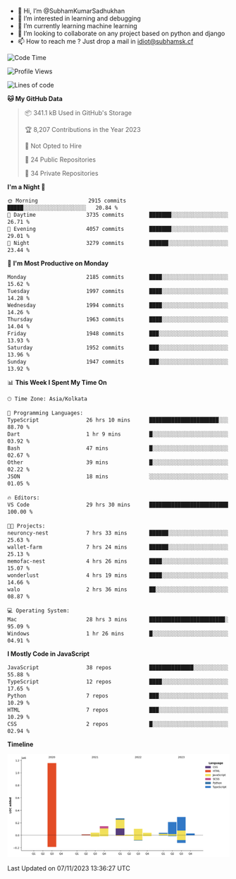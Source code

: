 - 👋 Hi, I’m @SubhamKumarSadhukhan
- 👀 I’m interested in learning and debugging
- 🌱 I’m currently learning machine learning
- 💞️ I’m looking to collaborate on any project based on python and django
- 📫 How to reach me ?
      Just drop a mail in idiot@subhamsk.cf

<!---
SubhamKumarSadhukhan/SubhamKumarSadhukhan is a ✨ special ✨ repository because its `README.md` (this file) appears on your GitHub profile.
You can click the Preview link to take a look at your changes.
--->


<!--START_SECTION:waka-->
![Code Time](http://img.shields.io/badge/Code%20Time-1%2C636%20hrs%2034%20mins-blue)

![Profile Views](http://img.shields.io/badge/Profile%20Views-1-blue)

![Lines of code](https://img.shields.io/badge/From%20Hello%20World%20I%27ve%20Written-2.3%20million%20lines%20of%20code-blue)

**🐱 My GitHub Data** 

> 📦 341.1 kB Used in GitHub's Storage 
 > 
> 🏆 8,207 Contributions in the Year 2023
 > 
> 🚫 Not Opted to Hire
 > 
> 📜 24 Public Repositories 
 > 
> 🔑 34 Private Repositories 
 > 
**I'm a Night 🦉** 

```text
🌞 Morning                2915 commits        █████░░░░░░░░░░░░░░░░░░░░   20.84 % 
🌆 Daytime                3735 commits        ███████░░░░░░░░░░░░░░░░░░   26.71 % 
🌃 Evening                4057 commits        ███████░░░░░░░░░░░░░░░░░░   29.01 % 
🌙 Night                  3279 commits        ██████░░░░░░░░░░░░░░░░░░░   23.44 % 
```
📅 **I'm Most Productive on Monday** 

```text
Monday                   2185 commits        ████░░░░░░░░░░░░░░░░░░░░░   15.62 % 
Tuesday                  1997 commits        ████░░░░░░░░░░░░░░░░░░░░░   14.28 % 
Wednesday                1994 commits        ████░░░░░░░░░░░░░░░░░░░░░   14.26 % 
Thursday                 1963 commits        ████░░░░░░░░░░░░░░░░░░░░░   14.04 % 
Friday                   1948 commits        ███░░░░░░░░░░░░░░░░░░░░░░   13.93 % 
Saturday                 1952 commits        ███░░░░░░░░░░░░░░░░░░░░░░   13.96 % 
Sunday                   1947 commits        ███░░░░░░░░░░░░░░░░░░░░░░   13.92 % 
```


📊 **This Week I Spent My Time On** 

```text
🕑︎ Time Zone: Asia/Kolkata

💬 Programming Languages: 
TypeScript               26 hrs 10 mins      ██████████████████████░░░   88.70 % 
Dart                     1 hr 9 mins         █░░░░░░░░░░░░░░░░░░░░░░░░   03.92 % 
Bash                     47 mins             █░░░░░░░░░░░░░░░░░░░░░░░░   02.67 % 
Other                    39 mins             █░░░░░░░░░░░░░░░░░░░░░░░░   02.22 % 
JSON                     18 mins             ░░░░░░░░░░░░░░░░░░░░░░░░░   01.05 % 

🔥 Editors: 
VS Code                  29 hrs 30 mins      █████████████████████████   100.00 % 

🐱‍💻 Projects: 
neuroncy-nest            7 hrs 33 mins       ██████░░░░░░░░░░░░░░░░░░░   25.63 % 
wallet-farm              7 hrs 24 mins       ██████░░░░░░░░░░░░░░░░░░░   25.13 % 
memofac-nest             4 hrs 26 mins       ████░░░░░░░░░░░░░░░░░░░░░   15.07 % 
wonderlust               4 hrs 19 mins       ████░░░░░░░░░░░░░░░░░░░░░   14.66 % 
walo                     2 hrs 36 mins       ██░░░░░░░░░░░░░░░░░░░░░░░   08.87 % 

💻 Operating System: 
Mac                      28 hrs 3 mins       ████████████████████████░   95.09 % 
Windows                  1 hr 26 mins        █░░░░░░░░░░░░░░░░░░░░░░░░   04.91 % 
```

**I Mostly Code in JavaScript** 

```text
JavaScript               38 repos            ██████████████░░░░░░░░░░░   55.88 % 
TypeScript               12 repos            ████░░░░░░░░░░░░░░░░░░░░░   17.65 % 
Python                   7 repos             ███░░░░░░░░░░░░░░░░░░░░░░   10.29 % 
HTML                     7 repos             ███░░░░░░░░░░░░░░░░░░░░░░   10.29 % 
CSS                      2 repos             █░░░░░░░░░░░░░░░░░░░░░░░░   02.94 % 
```



**Timeline**

![Lines of Code chart](https://raw.githubusercontent.com/SubhamKumarSadhukhan/SubhamKumarSadhukhan/main/assets/bar_graph.png)


 Last Updated on 07/11/2023 13:36:27 UTC
<!--END_SECTION:waka-->
